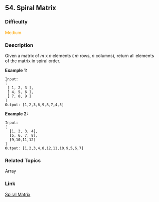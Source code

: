## 54. Spiral Matrix
### Difficulty

 <font color=orange>Medium</font>

### Description

Given a matrix of _m_ x _n_ elements ( _m_ rows, _n_ columns), return all
elements of the matrix in spiral order.

**Example 1:**
            Input:    [     [ 1, 2, 3 ],     [ 4, 5, 6 ],     [ 7, 8, 9 ]    ]    Output: [1,2,3,6,9,8,7,4,5]    

**Example 2:**
            Input:    [      [1, 2, 3, 4],      [5, 6, 7, 8],      [9,10,11,12]    ]    Output: [1,2,3,4,8,12,11,10,9,5,6,7]    


### Related Topics

Array


### Link
[Spiral Matrix](https://leetcode.com/problems/spiral-matrix)
